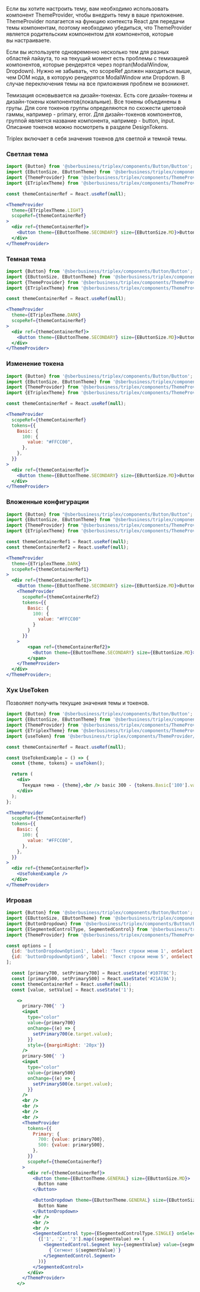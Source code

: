 Если вы хотите настроить тему, вам необходимо использовать компонент ThemeProvider, чтобы внедрить тему в&nbsp;ваше приложение.
ThemeProvider полагается на&nbsp;функцию контекста React для передачи темы компонентам, поэтому необходимо убедиться, что ThemeProvider является родительским компонентом для компонентов, которые вы&nbsp;настраиваете.

Если вы используете одновременно несколько тем для разных областей лайаута, то на текущий момент есть проблемы с темизацией компонентов, которые рендерятся через портал(ModalWindow, Dropdown). Нужно не забывать, что scopeRef должен находиться выше, чем DOM нода, в которую рендерятся ModalWindow или Dropdown. В случае переключения темы на все приложения проблем не возникнет. 

Темизация основывается на дизайн-токенах. Есть core дизайн-токены и дизайн-токены компонентов(локальные).
Все токены объединены в групы. Для core токенов группы определяются по схожести цветовой гаммы, например - primary, error. Для дизайн-токенов компонентов, группой является название компонента, например - button, input. Описание токенов можно посмотреть в разделе DesignTokens.

Triplex включает в себя значения токенов для светлой и темной темы.

### Светлая тема

```jsx
import {Button} from '@sberbusiness/triplex/components/Button/Button';
import {EButtonSize, EButtonTheme} from '@sberbusiness/triplex/components/Button/enums';
import {ThemeProvider} from '@sberbusiness/triplex/components/ThemeProvider/ThemeProvider';
import {ETriplexTheme} from '@sberbusiness/triplex/components/ThemeProvider/ETriplexTheme';

const themeContainerRef = React.useRef(null);

<ThemeProvider
  theme={ETriplexTheme.LIGHT}
  scopeRef={themeContainerRef}
>
  <div ref={themeContainerRef}>
    <Button theme={EButtonTheme.SECONDARY} size={EButtonSize.MD}>Button name</Button>
  </div>
</ThemeProvider>
```

### Темная тема

```jsx
import {Button} from '@sberbusiness/triplex/components/Button/Button';
import {EButtonSize, EButtonTheme} from '@sberbusiness/triplex/components/Button/enums';
import {ThemeProvider} from '@sberbusiness/triplex/components/ThemeProvider/ThemeProvider';
import {ETriplexTheme} from '@sberbusiness/triplex/components/ThemeProvider/ETriplexTheme';

const themeContainerRef = React.useRef(null);

<ThemeProvider
  theme={ETriplexTheme.DARK}
  scopeRef={themeContainerRef}
>
  <div ref={themeContainerRef}>
    <Button theme={EButtonTheme.SECONDARY} size={EButtonSize.MD}>Button name</Button>
  </div>
</ThemeProvider>
```

### Изменение токена

```jsx
import {Button} from '@sberbusiness/triplex/components/Button/Button';
import {EButtonSize, EButtonTheme} from '@sberbusiness/triplex/components/Button/enums';
import {ThemeProvider} from '@sberbusiness/triplex/components/ThemeProvider/ThemeProvider';
import {ETriplexTheme} from '@sberbusiness/triplex/components/ThemeProvider/ETriplexTheme';

const themeContainerRef = React.useRef(null);

<ThemeProvider
  scopeRef={themeContainerRef}
  tokens={{
    Basic: {
      100: {
        value: "#FFCC00",
      },
    },
  }}
>
  <div ref={themeContainerRef}>
    <Button theme={EButtonTheme.SECONDARY} size={EButtonSize.MD}>Button name</Button>
  </div>
</ThemeProvider>
```

### Вложенные конфигурации

```jsx
import {Button} from "@sberbusiness/triplex/components/Button/Button";
import {EButtonSize, EButtonTheme} from "@sberbusiness/triplex/components/Button/enums";
import {ThemeProvider} from "@sberbusiness/triplex/components/ThemeProvider/ThemeProvider";
import {ETriplexTheme} from '@sberbusiness/triplex/components/ThemeProvider/ETriplexTheme';

const themeContainerRef1 = React.useRef(null);
const themeContainerRef2 = React.useRef(null);

<ThemeProvider
  theme={ETriplexTheme.DARK}
  scopeRef={themeContainerRef1}
>
  <div ref={themeContainerRef1}>
    <Button theme={EButtonTheme.SECONDARY} size={EButtonSize.MD}>Button name</Button>
    <ThemeProvider
      scopeRef={themeContainerRef2}
      tokens={{
        Basic: {
          100: {
            value: "#FFCC00"
          }
        }
      }}
    >
        <span ref={themeContainerRef2}>
          <Button theme={EButtonTheme.SECONDARY} size={EButtonSize.MD}>Button name</Button>
        </span>
    </ThemeProvider>
  </div>
</ThemeProvider>;

```

### Хук UseToken

Позволяет получить текущие значения темы и токенов.

```jsx
import {Button} from '@sberbusiness/triplex/components/Button/Button';
import {EButtonSize, EButtonTheme} from '@sberbusiness/triplex/components/Button/enums';
import {ThemeProvider} from '@sberbusiness/triplex/components/ThemeProvider/ThemeProvider';
import {ETriplexTheme} from '@sberbusiness/triplex/components/ThemeProvider/ETriplexTheme';
import {useToken} from '@sberbusiness/triplex/components/ThemeProvider/useToken';

const themeContainerRef = React.useRef(null);

const UseTokenExample = () => {
  const {theme, tokens} = useToken();

  return (
    <div>
      Текущая тема - {theme},<br /> basic 300 - {tokens.Basic['100'].value}
    </div>
  );
};

<ThemeProvider
  scopeRef={themeContainerRef}
  tokens={{
    Basic: {
      100: {
        value: "#FFCC00",
      },
    },
  }}
>
  <div ref={themeContainerRef}>
    <UseTokenExample />
  </div>
</ThemeProvider>
```

### Игровая

```jsx
import {Button} from '@sberbusiness/triplex/components/Button/Button';
import {EButtonSize, EButtonTheme} from '@sberbusiness/triplex/components/Button/enums';
import {ButtonDropdown} from '@sberbusiness/triplex/components/Button/ButtonDropdown';
import {ESegmentedControlType, SegmentedControl} from '@sberbusiness/triplex/components/SegmentedControl/SegmentedControl';
import {ThemeProvider} from '@sberbusiness/triplex/components/ThemeProvider/ThemeProvider';

const options = [
  {id: 'buttonDropdownOption1', label: 'Текст строки меню 1', onSelect: () => alert('Выбран пункт меню 1.')},
  {id: 'buttonDropdownOption5', label: 'Текст строки меню 5', onSelect: () => alert('Выбран пункт меню 5.')},
];

  const [primary700, setPrimary700] = React.useState('#107F8C');
  const [primary500, setPrimary500] = React.useState('#21A19A');
  const themeContainerRef = React.useRef(null);
  const [value, setValue] = React.useState('1');

    <>
      primary-700{' '}
      <input
        type="color"
        value={primary700}
        onChange={(e) => {
          setPrimary700(e.target.value);
        }}
        style={{marginRight: '20px'}}
      />
      primary-500{' '}
      <input
        type="color"
        value={primary500}
        onChange={(e) => {
          setPrimary500(e.target.value);
        }}
      />
      <br />
      <br />
      <br />
      <br />
      <ThemeProvider
        tokens={{
          Primary: {
            700: {value: primary700},
            500: {value: primary500},
          },
        }}
        scopeRef={themeContainerRef}
      >
        <div ref={themeContainerRef}>
          <Button theme={EButtonTheme.GENERAL} size={EButtonSize.MD}>
            Button name
          </Button>

          <ButtonDropdown theme={EButtonTheme.GENERAL} size={EButtonSize.MD} options={options}>
            Button Name
          </ButtonDropdown>
          <br />
          <br />
          <br />
          <SegmentedControl type={ESegmentedControlType.SINGLE} onSelect={setValue} value={value}>
            {['1', '2', '3'].map((segmentValue) => (
              <SegmentedControl.Segment key={segmentValue} value={segmentValue}>
                {`Сегмент ${segmentValue}`}
              </SegmentedControl.Segment>
            ))}
          </SegmentedControl>
        </div>
      </ThemeProvider>
    </>
```
